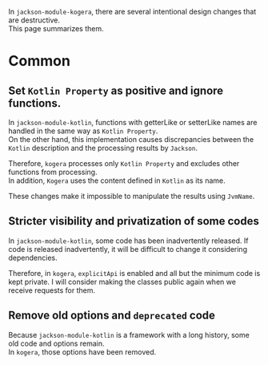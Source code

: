 In `jackson-module-kogera`, there are several intentional design changes that are destructive.  
This page summarizes them.

# Common
## Set `Kotlin Property` as positive and ignore functions.
In `jackson-module-kotlin`, functions with getterLike or setterLike names are handled in the same way as `Kotlin Property`.  
On the other hand, this implementation causes discrepancies between the `Kotlin` description and the processing results by `Jackson`.

Therefore, `kogera` processes only `Kotlin Property` and excludes other functions from processing.  
In addition, `Kogera` uses the content defined in `Kotlin` as its name.

These changes make it impossible to manipulate the results using `JvmName`.

## Stricter visibility and privatization of some codes
In `jackson-module-kotlin`, some code has been inadvertently released.
If code is released inadvertently, it will be difficult to change it considering dependencies.

Therefore, in `kogera`, `explicitApi` is enabled and all but the minimum code is kept private.
I will consider making the classes public again when we receive requests for them.

## Remove old options and `deprecated` code
Because `jackson-module-kotlin` is a framework with a long history, some old code and options remain.  
In `kogera`, those options have been removed.
